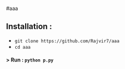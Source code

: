 #aaa

## Installation :

* `git clone https://github.com/Rajvir7/aaa`
* `cd aaa`

#### > Run : `python p.py`
